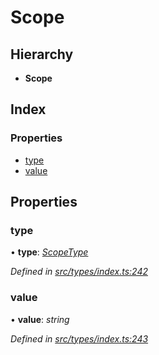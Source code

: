 # Scope

## Hierarchy

* **Scope**

## Index

### Properties

* [type](scope.md#type)
* [value](scope.md#value)

## Properties

### type

• **type**: [_ScopeType_](../enums/scopetype.md)

_Defined in_ [_src/types/index.ts:242_](https://github.com/PolymathNetwork/polymesh-sdk/blob/5b409784/src/types/index.ts#L242)

### value

• **value**: _string_

_Defined in_ [_src/types/index.ts:243_](https://github.com/PolymathNetwork/polymesh-sdk/blob/5b409784/src/types/index.ts#L243)

